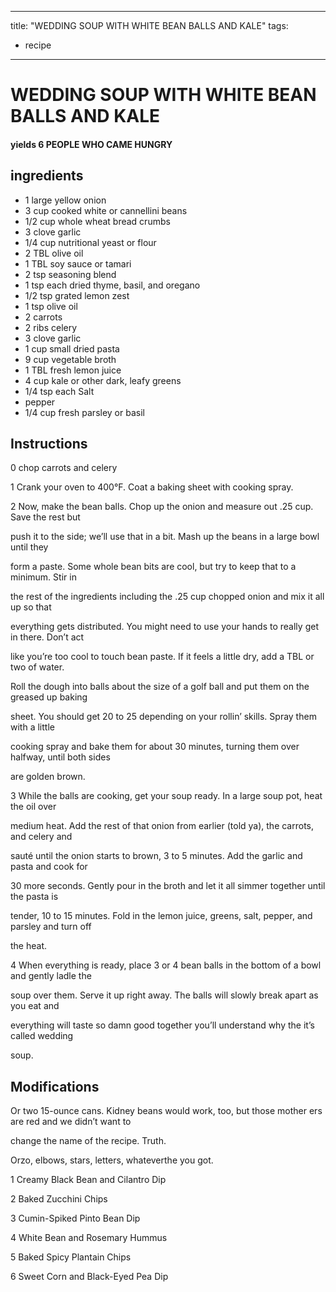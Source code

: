 
---
title: "WEDDING SOUP WITH WHITE BEAN BALLS AND KALE"
tags:
  - recipe
---
# WEDDING SOUP WITH WHITE BEAN BALLS AND KALE



#### yields  6 PEOPLE WHO CAME HUNGRY


## ingredients
* 1 large yellow onion 
* 3 cup cooked white or cannellini beans 
* 1/2 cup whole wheat bread crumbs 
* 3 clove garlic 
* 1/4 cup nutritional yeast or flour 
* 2 TBL olive oil 
* 1 TBL soy sauce or tamari 
* 2 tsp seasoning blend 
* 1 tsp each dried thyme, basil, and oregano 
* 1/2 tsp grated lemon zest 
* 1 tsp olive oil 
* 2 carrots 
* 2 ribs celery 
* 3 clove garlic 
* 1 cup small dried pasta 
* 9 cup vegetable broth 
* 1 TBL fresh lemon juice 
* 4 cup kale or other dark, leafy greens 
* 1/4 tsp each Salt 
* pepper 
* 1/4 cup fresh parsley or basil 



## Instructions
0 chop carrots and celery

1 Crank your oven to 400°F. Coat a baking sheet with cooking spray.

2 Now, make the bean balls. Chop up the onion and measure out .25 cup. Save the rest but

push it to the side; we’ll use that    in a bit. Mash up the beans in a large bowl until they

form a paste. Some whole bean bits are cool, but try to keep that    to a minimum. Stir in

the rest of the ingredients including the .25 cup chopped onion and mix it all up so that

everything gets distributed. You might need to use your hands to really get in there. Don’t act

like you’re too cool to touch bean paste. If it feels a little dry, add a TBL or two of water.

Roll the dough into balls about the size of a golf ball and put them on the greased up baking

sheet. You should get 20 to 25 depending on your rollin’ skills. Spray them with a little

cooking spray and bake them for about 30 minutes, turning them over halfway, until both sides

are golden brown.

3 While the balls are cooking, get your soup ready. In a large soup pot, heat the oil over

medium heat. Add the rest of that onion from earlier (told ya), the carrots, and celery and

sauté until the onion starts to brown, 3 to 5 minutes. Add the garlic and pasta and cook for

30 more seconds. Gently pour in the broth and let it all simmer together until the pasta is

tender, 10 to 15 minutes. Fold in the lemon juice, greens, salt, pepper, and parsley and turn off

the heat.

4 When everything is ready, place 3 or 4 bean balls in the bottom of a bowl and gently ladle the

soup over them. Serve it up right away. The balls will slowly break apart as you eat and

everything will taste so damn good together you’ll understand why the   it’s called wedding

soup.



## Modifications
Or two 15-ounce cans. Kidney beans would work, too, but those mother ers are red and we didn’t want to

change the name of the recipe. Truth.

 Orzo, elbows, stars, letters, whateverthe  you got.

1 Creamy Black Bean and Cilantro Dip

2 Baked Zucchini Chips

3 Cumin-Spiked Pinto Bean Dip

4 White Bean and Rosemary Hummus

5 Baked Spicy Plantain Chips

6 Sweet Corn and Black-Eyed Pea Dip




